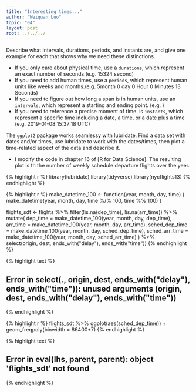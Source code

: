 ```yaml
---
title: "Interesting times..."
author: "Weiquan Luo"
topic: "04"
layout: post
root: ../../../
---
```


Describe what intervals, durations, periods, and instants are, and give one example for each that shows why we need these distinctions.

* If you only care about physical time, use a `durations`, which represent an exact number of seconds.(e.g. 15324 second)
* If you need to add human times, use a `periods`, which represent human units like weeks and months.(e.g. 5month 0 day 0 Hour 0 Minutes 13 Seconds)
* If you need to figure out how long a span is in human units, use an `intervals`, which represent a starting and ending point. (e.g. )
* If you need to reference a precise moment of time. is `instants`, which represent a specific time including a date, a time, or a date plus a time (e.g. 2019-01-08 15:37:18 UTC)

The `ggplot2` package works seamlessy with lubridate. Find a data set with dates and/or times, use lubridate to work with the dates/times, then plot a time-related aspect of the data and describe it.  

* I modify the code in chapter 16 of [R for Data Science]. The resulting plot is th the number of weekly schedule departure flights over the yeer.


{% highlight r %}
library(lubridate)
library(tidyverse)
library(nycflights13)
{% endhighlight %}


{% highlight r %}
make_datetime_100 <- function(year, month, day, time) {
  make_datetime(year, month, day, time %/% 100, time %% 100)
}

flights_sdt <- flights %>% 
  filter(!is.na(dep_time), !is.na(arr_time)) %>% 
  mutate(
    dep_time = make_datetime_100(year, month, day, dep_time),
    arr_time = make_datetime_100(year, month, day, arr_time),
    sched_dep_time = make_datetime_100(year, month, day, sched_dep_time),
    sched_arr_time = make_datetime_100(year, month, day, sched_arr_time)
  ) %>%   
  select(origin, dest, ends_with("delay"), ends_with("time"))
{% endhighlight %}



{% highlight text %}
## Error in select(., origin, dest, ends_with("delay"), ends_with("time")): unused arguments (origin, dest, ends_with("delay"), ends_with("time"))
{% endhighlight %}



{% highlight r %}
flights_sdt %>% 
  ggplot(aes(sched_dep_time)) + 
  geom_freqpoly(binwidth = 86400*7)
{% endhighlight %}



{% highlight text %}
## Error in eval(lhs, parent, parent): object 'flights_sdt' not found
{% endhighlight %}
